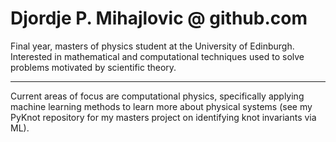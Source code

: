 # Djordje P. Mihajlovic @ github.com

Final year, masters of physics student at the University of Edinburgh.
Interested in mathematical and computational techniques used to solve problems motivated by scientific theory.

------------------------------------------------------------------------------------------------------------------------------------------------------------------------------------

Current areas of focus are computational physics, specifically applying machine learning methods to learn more about physical systems (see my PyKnot repository for my masters project on identifying knot invariants via ML).

